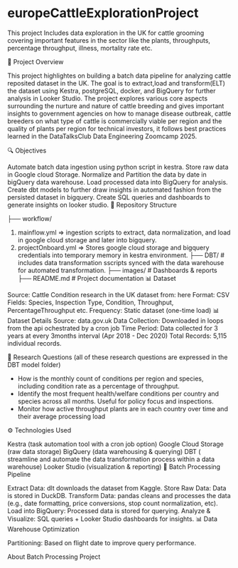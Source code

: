 # europeCattleExplorationProject

This project Includes data exploration in the UK for cattle grooming covering important features in the sector like the plants, throughputs, percentage throughput, illness, mortality rate etc.

📌 Project Overview

This project highlightes on building a batch data pipeline for analyzing cattle reposited dataset in the UK. The goal is to extract,load  and transform(ELT) the dataset using Kestra, postgreSQL, docker, and BigQuery for further analysis in Looker Studio. The project explores various core aspects surrounding the nurture and nature of cattle breeding and gives important insights to government agencies on how to manage disease outbreak, cattle breeders on what type of cattle is commercially viable per region and the quality of plants per region for technical investors, it follows best practices learned in the DataTalksClub Data Engineering Zoomcamp 2025.

🔍 Objectives

Automate batch data ingestion using python script in kestra.
Store raw data in Google cloud Storage.
Normalize and Partition the data by date in bigQuery data warehouse.
Load processed data into BigQuery for analysis.
Create dbt models to further draw insights in automated fashion from the persisted dataset in bigquery.
Create SQL queries and dashboards to generate insights on looker studio.
📂 Repository Structure

├── workflow/
1. mainflow.yml => ingestion scripts to extract, data normalization, and load in google cloud storage and later into bigquery.
2. projectOnboard.yml => Stores google cloud storage and bigquery credentials into temporary memory in kestra environment.
├── DBT/ # includes data transformation sscripts synced with the data warehouse for automated transformation.
├── images/ # Dashboards & reports
├── README.md # Project documentation
📊 Dataset

Source: Cattle Condition research in the UK dataset from: here
Format: CSV
Fields: Species, Inspection Type, Condition, Throughput, PercentageThroughput etc.
Frequency: Static dataset (one-time load) 📊 Dataset Details
Source: data.gov.uk
Data Collection: Downloaded in loops from the api ochestrated by a cron job
Time Period: Data collected for 3 years at every 3months interval (Apr 2018 - Dec 2020)
Total Records: 5,115 individual records.

🔬 Research Questions
(all of these research questions are expressed in the DBT model folder)
- How is the monthly count of conditions per region and species, including condition rate as a percentage of throughput.
- Identify the most frequent health/welfare conditions per country and species across all months. Useful for policy focus and inspections.
- Monitor how active throughput plants are in each country over time and their average processing load



⚙️ Technologies Used

Kestra (task automation tool with a cron job option)
Google Cloud Storage (raw data storage)
BigQuery (data warehousing & querying)
DBT ( streamline and automate the data transformation process within a data warehouse)
Looker Studio (visualization & reporting)
🔄 Batch Processing Pipeline

Extract Data: dlt downloads the dataset from Kaggle.
Store Raw Data: Data is stored in DuckDB.
Transform Data: pandas cleans and processes the data (e.g., date formatting, price conversions, stop count normalization, etc).
Load into BigQuery: Processed data is stored for querying.
Analyze & Visualize: SQL queries + Looker Studio dashboards for insights.
📊 Data Warehouse Optimization

Partitioning: Based on flight date to improve query performance.

About
Batch Processing Project


